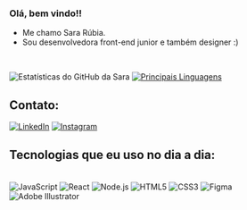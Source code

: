 ### Olá, bem vindo!!

- Me chamo Sara Rúbia.
- Sou desenvolvedora front-end junior e também designer :)
<br>

![Estatísticas do GitHub da Sara](https://github-readme-stats.vercel.app/api?username=scarmm&show_icons=true&theme=synthwave&bg_color=FFFFFF)
[![Principais Linguagens](https://github-readme-stats.vercel.app/api/top-langs/?username=scarmm&layout=compact&theme=synthwave)](https://github.com/scarmm/github-readme-stats_color=FFFFFF)



## Contato:
[![LinkedIn](https://img.shields.io/badge/LinkedIn-0077B5?style=for-the-badge&logo=linkedin&logoColor=white)](https://www.linkedin.com/in/sara-do-carmo-6392aa216/)
[![Instagram](https://img.shields.io/badge/Instagram-E4405F?style=for-the-badge&logo=instagram&logoColor=white)](https://www.instagram.com/neonspells/)

## Tecnologias que eu uso no dia a dia:
<div><br/>
    <img align="center" alt="JavaScript" src="https://img.shields.io/badge/JavaScript-F7DF1E?style=for-the-badge&logo=javascript&logoColor=black" />
    <img align="center" alt="React" src="https://img.shields.io/badge/React-20232A?style=for-the-badge&logo=react&logoColor=61DAFB" />
    <img align="center" alt="Node.js" src="https://img.shields.io/badge/Node.js-43853D?style=for-the-badge&logo=node.js&logoColor=white" />
    <img align="center" alt="HTML5" src="https://img.shields.io/badge/HTML5-E34F26?style=for-the-badge&logo=html5&logoColor=white" />
    <img align="center" alt="CSS3" src="https://img.shields.io/badge/CSS3-1572B6?style=for-the-badge&logo=css3&logoColor=white" />
    <img align="center" alt="Figma" src="https://img.shields.io/badge/Figma-F24E1E?style=for-the-badge&logo=figma&logoColor=white" />
    <img align="center" alt="Adobe Illustrator" src="https://img.shields.io/badge/Adobe%20Illustrator-FF9A00?style=for-the-badge&logo=adobe-illustrator&logoColor=black" />
</div>

